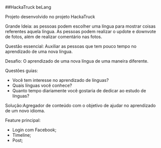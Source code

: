 ##HackaTruck
beLang

Projeto desenvolvido no projeto HackaTruck

Grande Ideia: as pessoas podem escolher uma língua para mostrar coisas referentes aquela língua. As pessoas podem realizar o updote e downvote de fotos, além de realizar comentário nas fotos.

Questão essencial: Auxiliar as pessoas que tem pouco tempo no aprendizado de uma nova língua.

Desafio: O aprendizado de uma nova língua de uma maneira diferente.

Questões guias: 
- Você tem interesse no aprendizado de línguas?
- Quais línguas você conhece?
- Quanto tempo diariamente você gostaria de dedicar ao estudo de línguas?


Solução:Agregador de conteúdo com o objetivo de ajudar no aprendizado de um novo idioma.

Feature principal: 
- Login com Facebook;
- Timeline;
- Post;
